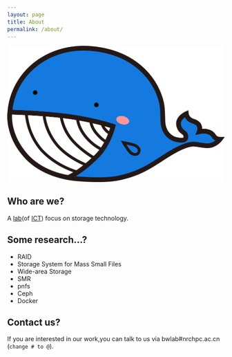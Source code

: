 ```yaml
---
layout: page
title: About
permalink: /about/
---
```


![mahua](images/bwstorlab.png)

## Who are we?
A [lab](http://www.ict.ac.cn/jgsz/kyxt/sjcc/)(of [ICT](http://www.ict.ac.cn/)) focus on storage technology.

## Some research...?
* RAID
* Storage System for Mass Small Files
* Wide-area Storage
* SMR
* pnfs
* Ceph
* Docker

## Contact us?
If you are interested in our work,you can talk to us via bwlab#nrchpc.ac.cn (`change # to @`).
